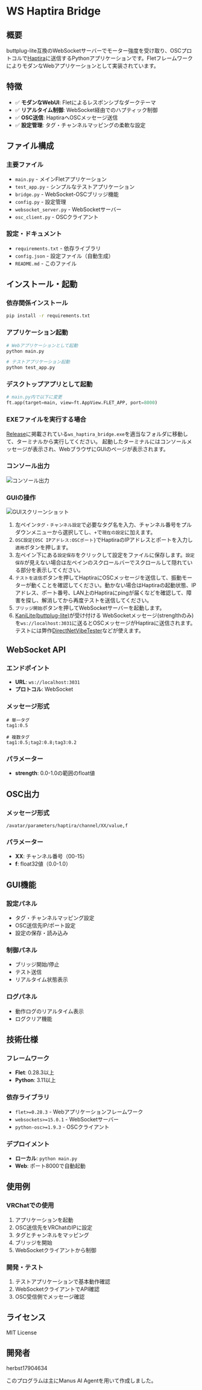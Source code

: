 # WS Haptira Bridge

## 概要
buttplug-lite互換のWebSocketサーバーでモーター強度を受け取り、OSCプロトコルで[Haptira](https://booth.pm/ja/items/6988916)に送信するPythonアプリケーションです。FletフレームワークによりモダンなWebアプリケーションとして実装されています。

## 特徴
- ✅ **モダンなWebUI**: Fletによるレスポンシブなダークテーマ
- ✅ **リアルタイム制御**: WebSocket経由でのハプティック制御
- ✅ **OSC送信**: HaptiraへOSCメッセージ送信
- ✅ **設定管理**: タグ・チャンネルマッピングの柔軟な設定

## ファイル構成

### 主要ファイル
- `main.py` - メインFletアプリケーション
- `test_app.py` - シンプルなテストアプリケーション
- `bridge.py` - WebSocket-OSCブリッジ機能
- `config.py` - 設定管理
- `websocket_server.py` - WebSocketサーバー
- `osc_client.py` - OSCクライアント

### 設定・ドキュメント
- `requirements.txt` - 依存ライブラリ
- `config.json` - 設定ファイル（自動生成）
- `README.md` - このファイル

## インストール・起動

### 依存関係インストール
```bash
pip install -r requirements.txt
```

### アプリケーション起動
```bash
# Webアプリケーションとして起動
python main.py

# テストアプリケーション起動
python test_app.py
```

### デスクトップアプリとして起動
```python
# main.py内で以下に変更
ft.app(target=main, view=ft.AppView.FLET_APP, port=8000)
```

### EXEファイルを実行する場合

[Release](https://github.com/herbst17904634/ws_haptira_bridge/releases)に掲載されている`ws_haptira_bridge.exe`を適当なフォルダに移動して、ターミナルから実行してください。
起動したターミナルにはコンソールメッセージが表示され、WebブラウザにGUIのページが表示されます。

### コンソール出力
![コンソール出力](images/console_outputs.png)

### GUIの操作

![GUIスクリーンショット](images/gui_screenshot.png)
1. 左ペイン`タグ・チャンネル設定`で必要なタグ名を入力、チャンネル番号をプルダウンメニューから選択してし、`+`で`現在の設定`に加えます。
1. `OSC設定{OSC IPアドレス:OSCポート}`でHaptiraのIPアドレスとポートを入力し`適用`ボタンを押します。
1. 左ペイン下にある`設定保存`をクリックして設定をファイルに保存します。`設定保存`が見えない場合は左ペインのスクロールバーでスクロールして隠れている部分を表示してください。
1. `テストを送信`ボタンを押してHaptiraにOSCメッセージを送信して、振動モーターが動くことを確認してください。動かない場合はHaptiraの起動状態、IPアドレス、ポート番号、LAN上のHaptiraにpingが届くなどを確認して、障害を探し、解消してから再度テストを送信してください。
1. `ブリッジ開始`ボタンを押してWebSocketサーバーを起動します。
1. [KaniLite(buttplug-lite)](https://github.com/herbst17904634/KaniLite)が受け付ける    WebSocketメッセージ(strenglthのみ)を`ws://localhost:3031`に送るとOSCメッセージがHaptiraに送信されます。テストには弊作[DirectNetVibeTester](https://github.com/herbst17904634/DirectNetVibeTester)などが使えます。

## WebSocket API

### エンドポイント
- **URL**: `ws://localhost:3031`
- **プロトコル**: WebSocket

### メッセージ形式
```
# 単一タグ
tag1:0.5

# 複数タグ
tag1:0.5;tag2:0.8;tag3:0.2
```

### パラメーター
- **strength**: 0.0-1.0の範囲のfloat値

## OSC出力

### メッセージ形式
```
/avatar/parameters/haptira/channel/XX/value,f
```

### パラメーター
- **XX**: チャンネル番号（00-15）
- **f**: float32値（0.0-1.0）

## GUI機能

### 設定パネル
- タグ・チャンネルマッピング設定
- OSC送信先IP/ポート設定
- 設定の保存・読み込み

### 制御パネル
- ブリッジ開始/停止
- テスト送信
- リアルタイム状態表示

### ログパネル
- 動作ログのリアルタイム表示
- ログクリア機能

## 技術仕様

### フレームワーク
- **Flet**: 0.28.3以上
- **Python**: 3.11以上

### 依存ライブラリ
- `flet>=0.28.3` - Webアプリケーションフレームワーク
- `websockets>=15.0.1` - WebSocketサーバー
- `python-osc>=1.9.3` - OSCクライアント

### デプロイメント
- **ローカル**: `python main.py`
- **Web**: ポート8000で自動起動

## 使用例

### VRChatでの使用
1. アプリケーションを起動
2. OSC送信先をVRChatのIPに設定
3. タグとチャンネルをマッピング
4. ブリッジを開始
5. WebSocketクライアントから制御

### 開発・テスト
1. テストアプリケーションで基本動作確認
2. WebSocketクライアントでAPI確認
3. OSC受信側でメッセージ確認

## ライセンス
MIT License

## 開発者
herbst17904634

このプログラムは主にManus AI Agentを用いて作成しました。

